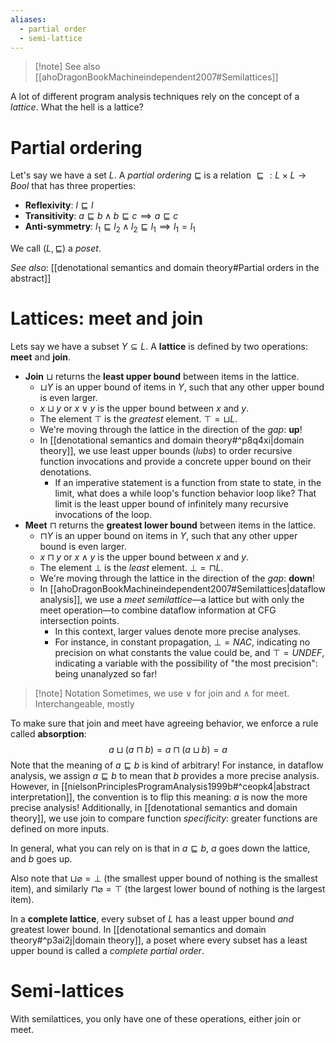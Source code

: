 ```yaml
---
aliases:
  - partial order
  - semi-lattice
---
```

> [!note] See also
> [[ahoDragonBookMachineindependent2007#Semilattices]]

A lot of different program analysis techniques rely on the concept of a *lattice*. What the hell is a lattice?

# Partial ordering

Let's say we have a set $L$. A *partial ordering* $\sqsubseteq$ is a relation $\sqsubseteq : L \times L \to Bool$ that has three properties:

- **Reflexivity**: $l \sqsubseteq l$
- **Transitivity**: $a \sqsubseteq b \land b \sqsubseteq c \implies a \sqsubseteq c$
- **Anti-symmetry**: $l_{1} \sqsubseteq l_{2} \land l_{2} \sqsubseteq l_{1} \implies l_{1} = l_{1}$

We call $(L, \sqsubseteq)$ a *poset*.

*See also*: [[denotational semantics and domain theory#Partial orders in the abstract]]

# Lattices: meet and join

Lets say we have a subset $Y \subseteq L$. A **lattice** is defined by two operations: **meet** and **join**.

- **Join** $\sqcup$ returns the **least upper bound** between items in the lattice.
 	- $\sqcup Y$ is an upper bound of items in $Y$, such that any other upper bound is even larger.
 	- $x \sqcup y$ or $x \lor y$ is the upper bound between $x$ and $y$.
 	- The element $\top$ is the *greatest* element. $\top = \sqcup L$.
 	- We're moving through the lattice in the direction of the *gap*: **up**!
 	- In [[denotational semantics and domain theory#^p8q4xi|domain theory]], we use least upper bounds (*lubs*) to order recursive function invocations and provide a concrete upper bound on their denotations.
  		- If an imperative statement is a function from state to state, in the limit, what does a while loop's function behavior loop like? That limit is the least upper bound of infinitely many recursive invocations of the loop.
- **Meet** $\sqcap$ returns the **greatest lower bound** between items in the lattice.
 	- $\sqcap Y$ is an upper bound on items in $Y$, such that any other upper bound is even larger.
 	- $x \sqcap y$ or $x \land y$ is the upper bound between $x$ and $y$.
 	- The element $\bot$ is the *least* element. $\bot = \sqcap L$.
 	- We're moving through the lattice in the direction of the *gap*: **down**!
 	- In [[ahoDragonBookMachineindependent2007#Semilattices|dataflow analysis]], we use a *meet semilattice*—a lattice but with only the meet operation—to combine dataflow information at CFG intersection points.
  		- In this context, larger values denote more precise analyses.
  		- For instance, in constant propagation, $\bot = NAC$, indicating no precision on what constants the value could be, and $\top = UNDEF$, indicating a variable with the possibility of "the most precision": being unanalyzed so far!

> [!note] Notation
> Sometimes, we use $\lor$ for join and $\land$ for meet. Interchangeable, mostly

To make sure that join and meet have agreeing behavior, we enforce a rule called **absorption**:
$$
a \sqcup (a \sqcap b) = a \sqcap (a \sqcup b) = a
$$
Note that the meaning of $a \sqsubseteq b$ is kind of arbitrary! For instance, in dataflow analysis, we assign $a \sqsubseteq b$ to mean that $b$ provides a more precise analysis. However, in [[nielsonPrinciplesProgramAnalysis1999b#^ceopk4|abstract interpretation]], the convention is to flip this meaning: $a$ is now the more precise analysis! Additionally, in [[denotational semantics and domain theory]], we use join to compare function *specificity*: greater functions are defined on more inputs.

In general, what you can rely on is that in $a \sqsubseteq b$, $a$ goes down the lattice, and $b$ goes up.

Also note that $\sqcup \varnothing = \bot$ (the smallest upper bound of nothing is the smallest item), and similarly $\sqcap \varnothing = \top$ (the largest lower bound of nothing is the largest item).

In a **complete lattice**, every subset of $L$ has a least upper bound *and* greatest lower bound. In [[denotational semantics and domain theory#^p3ai2j|domain theory]], a poset where every subset has a least upper bound is called a *complete partial order*.

# Semi-lattices

With semilattices, you only have one of these operations, either join or meet.

